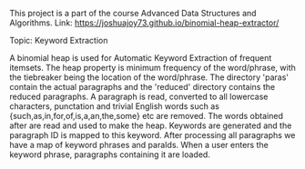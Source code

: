 This project is a part of the course Advanced Data Structures and Algorithms. Link: https://joshuajoy73.github.io/binomial-heap-extractor/

Topic: Keyword Extraction

A binomial heap is used for Automatic Keyword Extraction of frequent itemsets. The heap property is minimum frequency of the word/phrase, with the tiebreaker being the location of the word/phrase.
The directory 'paras' contain the actual paragraphs and the 'reduced' directory contains the reduced paragraphs.
A paragraph is read, converted to all lowercase characters, punctation and trivial English words such as {such,as,in,for,of,is,a,an,the,some} etc are removed. The words obtained after are read and used to make the heap.
Keywords are generated and the paragraph ID is mapped to this keyword.
After processing all paragraphs we have a map of keyword phrases and paraIds.
When a user enters the keyword phrase, paragraphs containing it are loaded.
